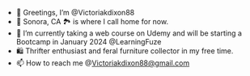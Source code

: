 - 🤗 Greetings, I’m @Victoriakdixon88
- 📍 Sonora, CA 🏞 is where I call home for now. 
- 🌱 I’m currently taking a web course on Udemy and will be starting a Bootcamp in January 2024 @LearningFuze
- 🛍 Thrifter enthusiast and feral furniture collector in my free time. 
- 📫 How to reach me @Victoriakdixon88@gmail.com

<!---
Victoriakdixon88/Victoriakdixon88 is a ✨ special ✨ repository because its `README.md` (this file) appears on your GitHub profile.
You can click the Preview link to take a look at your changes.
--->

